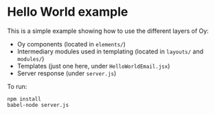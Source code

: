 Hello World example
===================

This is a simple example showing how to use the different layers of Oy:

- Oy components (located in `elements/`)
- Intermediary modules used in templating (located in `layouts/` and `modules/`)
- Templates (just one here, under `HelloWorldEmail.jsx`)
- Server response (under `server.js`)

To run:

```
npm install
babel-node server.js
```
